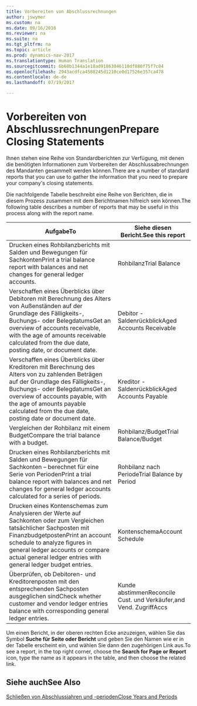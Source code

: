 ```yaml
---
title: Vorbereiten von Abschlussrechnungen
author: jswymer
ms.custom: na
ms.date: 09/16/2016
ms.reviewer: na
ms.suite: na
ms.tgt_pltfrm: na
ms.topic: article
ms.prod: dynamics-nav-2017
ms.translationtype: Human Translation
ms.sourcegitcommit: 6b60b1344a1e18ad91863046110df880f75f7c04
ms.openlocfilehash: 2943acdfca4580245d1210ce0d17526e357ca478
ms.contentlocale: de-de
ms.lasthandoff: 07/19/2017

---
```

# <a name="prepare-closing-statements"></a><span data-ttu-id="f093b-102">Vorbereiten von Abschlussrechnungen</span><span class="sxs-lookup"><span data-stu-id="f093b-102">Prepare Closing Statements</span></span>
<span data-ttu-id="f093b-103">Ihnen stehen eine Reihe von Standardberichten zur Verfügung, mit denen die benötigten Informationen zum Vorbereiten der Abschlussabrechnungen des Mandanten gesammelt werden können.</span><span class="sxs-lookup"><span data-stu-id="f093b-103">There are a number of standard reports that you can use to gather the information that you need to prepare your company's closing statements.</span></span>

<span data-ttu-id="f093b-104">Die nachfolgende Tabelle beschreibt eine Reihe von Berichten, die in diesem Prozess zusammen mit dem Berichtnamen hilfreich sein können.</span><span class="sxs-lookup"><span data-stu-id="f093b-104">The following table describes a number of reports that may be useful in this process along with the report name.</span></span>


|<span data-ttu-id="f093b-105">Aufgabe</span><span class="sxs-lookup"><span data-stu-id="f093b-105">To</span></span>     |<span data-ttu-id="f093b-106">Siehe diesen Bericht.</span><span class="sxs-lookup"><span data-stu-id="f093b-106">See this report</span></span>       |
|-------|----------------------|
|<span data-ttu-id="f093b-107">Drucken eines Rohbilanzberichts mit Salden und Bewegungen für Sachkonten</span><span class="sxs-lookup"><span data-stu-id="f093b-107">Print a trial balance report with balances and net changes for general ledger accounts.</span></span>|<span data-ttu-id="f093b-108">Rohbilanz</span><span class="sxs-lookup"><span data-stu-id="f093b-108">Trial Balance</span></span>|
|<span data-ttu-id="f093b-109">Verschaffen eines Überblicks über Debitoren mit Berechnung des Alters von Außenständen auf der Grundlage des Fälligkeits-, Buchungs- oder Belegdatums</span><span class="sxs-lookup"><span data-stu-id="f093b-109">Get an overview of accounts receivable, with the age of amounts receivable calculated from the due date, posting date, or document date.</span></span>|<span data-ttu-id="f093b-110">Debitor - Saldenrückblick</span><span class="sxs-lookup"><span data-stu-id="f093b-110">Aged Accounts Receivable</span></span>|
|<span data-ttu-id="f093b-111">Verschaffen eines Überblicks über Kreditoren mit Berechnung des Alters von zu zahlenden Beträgen auf der Grundlage des Fälligkeits-, Buchungs- oder Belegdatums</span><span class="sxs-lookup"><span data-stu-id="f093b-111">Get an overview of accounts payable, with the age of amounts payable calculated from the due date, posting date or document date.</span></span>|<span data-ttu-id="f093b-112">Kreditor - Saldenrückblick</span><span class="sxs-lookup"><span data-stu-id="f093b-112">Aged Accounts Payable</span></span>|
|<span data-ttu-id="f093b-113">Vergleichen der Rohbilanz mit einem Budget</span><span class="sxs-lookup"><span data-stu-id="f093b-113">Compare the trial balance with a budget.</span></span>|<span data-ttu-id="f093b-114">Rohbilanz/Budget</span><span class="sxs-lookup"><span data-stu-id="f093b-114">Trial Balance/Budget</span></span>|
|<span data-ttu-id="f093b-115">Drucken eines Rohbilanzberichts mit Salden und Bewegungen für Sachkonten – berechnet für eine Serie von Perioden</span><span class="sxs-lookup"><span data-stu-id="f093b-115">Print a trial balance report with balances and net changes for general ledger accounts calculated for a series of periods.</span></span>|<span data-ttu-id="f093b-116">Rohbilanz nach Periode</span><span class="sxs-lookup"><span data-stu-id="f093b-116">Trial Balance by Period</span></span>|
|<span data-ttu-id="f093b-117">Drucken eines Kontenschemas zum Analysieren der Werte auf Sachkonten oder zum Vergleichen tatsächlicher Sachposten mit Finanzbudgetposten</span><span class="sxs-lookup"><span data-stu-id="f093b-117">Print an account schedule to analyze figures in general ledger accounts or compare actual general ledger entries with general ledger budget entries.</span></span>|<span data-ttu-id="f093b-118">Kontenschema</span><span class="sxs-lookup"><span data-stu-id="f093b-118">Account Schedule</span></span>|
|<span data-ttu-id="f093b-119">Überprüfen, ob Debitoren- und Kreditorenposten mit den entsprechenden Sachposten ausgeglichen sind</span><span class="sxs-lookup"><span data-stu-id="f093b-119">Check whether customer and vendor ledger entries balance with corresponding general ledger entries.</span></span>|<span data-ttu-id="f093b-120">Kunde abstimmen</span><span class="sxs-lookup"><span data-stu-id="f093b-120">Reconcile Cust.</span></span> <span data-ttu-id="f093b-121">und Verkäufer,</span><span class="sxs-lookup"><span data-stu-id="f093b-121">and Vend.</span></span> <span data-ttu-id="f093b-122">Zugriff</span><span class="sxs-lookup"><span data-stu-id="f093b-122">Accs</span></span>|
<span data-ttu-id="f093b-123">Um einen Bericht, in der oberen rechten Ecke anzuzeigen, wählen Sie das Symbol **Suche für Seite oder Bericht** und geben Sie den Namen wie er in der Tabelle erscheint ein, und wählen Sie dann den zugehörigen Link aus.</span><span class="sxs-lookup"><span data-stu-id="f093b-123">To see a report, in the top right corner, choose the **Search for Page or Report** icon, type the name as it appears in the table, and then choose the related link.</span></span>
## <a name="see-also"></a><span data-ttu-id="f093b-124">Siehe auch</span><span class="sxs-lookup"><span data-stu-id="f093b-124">See Also</span></span>
[<span data-ttu-id="f093b-125">Schließen von Abschlussjahren und -perioden</span><span class="sxs-lookup"><span data-stu-id="f093b-125">Close Years and Periods</span></span>](year-close-years-periods.md)

